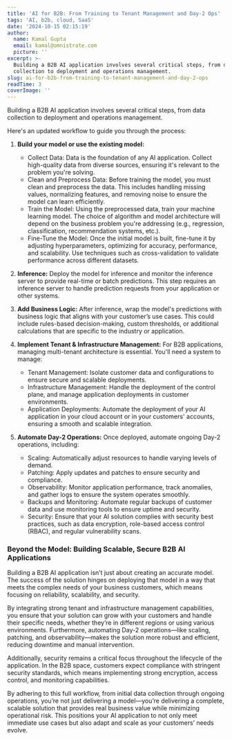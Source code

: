 ```yaml
---
title: 'AI for B2B: From Training to Tenant Management and Day-2 Ops'
tags: 'AI, b2b, cloud, SaaS'
date: '2024-10-15 02:15:19'
author:
  name: Kamal Gupta
  email: kamal@omnistrate.com
  picture: ''
excerpt: >-
  Building a B2B AI application involves several critical steps, from data
  collection to deployment and operations management.
slug: ai-for-b2b-from-training-to-tenant-management-and-day-2-ops
readTime: 3
coverImage: ''
---
```


Building a B2B AI application involves several critical steps, from data collection to deployment and operations management. 

Here's an updated workflow to guide you through the process:

1. **Build your model or use the existing model:**
    - Collect Data: Data is the foundation of any AI application. Collect high-quality data from diverse sources, ensuring it's relevant to the problem you're solving.
    - Clean and Preprocess Data: Before training the model, you must clean and preprocess the data. This includes handling missing values, normalizing features, and removing noise to ensure the model can learn efficiently.
    - Train the Model: Using the preprocessed data, train your machine learning model. The choice of algorithm and model architecture will depend on the business problem you're addressing (e.g., regression, classification, recommendation systems, etc.).
    - Fine-Tune the Model: Once the initial model is built, fine-tune it by adjusting hyperparameters, optimizing for accuracy, performance, and scalability. Use techniques such as cross-validation to validate performance across different datasets.

5. **Inference:** Deploy the model for inference and monitor the inference server to provide real-time or batch predictions. This step requires an inference server to handle prediction requests from your application or other systems.

6. **Add Business Logic:**
After inference, wrap the model's predictions with business logic that aligns with your customer’s use cases. This could include rules-based decision-making, custom thresholds, or additional calculations that are specific to the industry or application.

7. **Implement Tenant & Infrastructure Management:**
For B2B applications, managing multi-tenant architecture is essential. You'll need a system to manage:

    - Tenant Management: Isolate customer data and configurations to ensure secure and scalable deployments.
    - Infrastructure Management: Handle the deployment of the control plane, and manage application deployments in customer environments.
    - Application Deployments: Automate the deployment of your AI application in your cloud account or in your customers' accounts, ensuring a smooth and scalable integration.

8. **Automate Day-2 Operations:**
Once deployed, automate ongoing Day-2 operations, including:

    - Scaling: Automatically adjust resources to handle varying levels of demand.
    - Patching: Apply updates and patches to ensure security and compliance.
    - Observability: Monitor application performance, track anomalies, and gather logs to ensure the system operates smoothly.
    - Backups and Monitoring: Automate regular backups of customer data and use monitoring tools to ensure uptime and security.
    - Security: Ensure that your AI solution complies with security best practices, such as data encryption, role-based access control (RBAC), and regular vulnerability scans.


### Beyond the Model: Building Scalable, Secure B2B AI Applications


Building a B2B AI application isn’t just about creating an accurate model. The success of the solution hinges on deploying that model in a way that meets the complex needs of your business customers, which means focusing on reliability, scalability, and security.

By integrating strong tenant and infrastructure management capabilities, you ensure that your solution can grow with your customers and handle their specific needs, whether they’re in different regions or using various environments. Furthermore, automating Day-2 operations—like scaling, patching, and observability—makes the solution more robust and efficient, reducing downtime and manual intervention.

Additionally, security remains a critical focus throughout the lifecycle of the application. In the B2B space, customers expect compliance with stringent security standards, which means implementing strong encryption, access control, and monitoring capabilities.

By adhering to this full workflow, from initial data collection through ongoing operations, you’re not just delivering a model—you’re delivering a complete, scalable solution that provides real business value while minimizing operational risk. This positions your AI application to not only meet immediate use cases but also adapt and scale as your customers’ needs evolve.
